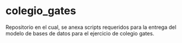 # colegio_gates
Repositorio en el cual, se anexa scripts requeridos para la entrega del modelo de bases de datos para el ejercicio de colegio gates.
